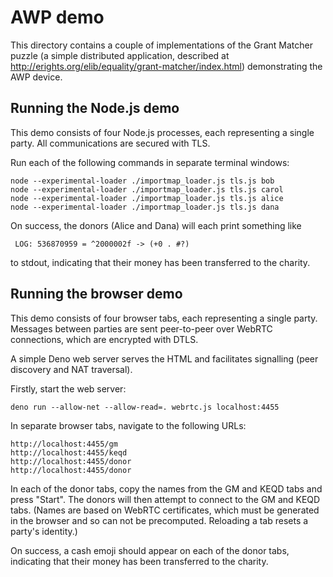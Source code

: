 # AWP demo

This directory contains a couple of implementations of the Grant Matcher puzzle
(a simple distributed application, described at
http://erights.org/elib/equality/grant-matcher/index.html) demonstrating the
AWP device.

## Running the Node.js demo

This demo consists of four Node.js processes, each representing a single party.
All communications are secured with TLS.

Run each of the following commands in separate terminal windows:

    node --experimental-loader ./importmap_loader.js tls.js bob
    node --experimental-loader ./importmap_loader.js tls.js carol
    node --experimental-loader ./importmap_loader.js tls.js alice
    node --experimental-loader ./importmap_loader.js tls.js dana

On success, the donors (Alice and Dana) will each print something like

     LOG: 536870959 = ^2000002f -> (+0 . #?)

to stdout, indicating that their money has been transferred to the charity.

## Running the browser demo

This demo consists of four browser tabs, each representing a single party.
Messages between parties are sent peer-to-peer over WebRTC connections, which
are encrypted with DTLS.

A simple Deno web server serves the HTML and facilitates signalling
(peer discovery and NAT traversal).

Firstly, start the web server:

    deno run --allow-net --allow-read=. webrtc.js localhost:4455

In separate browser tabs, navigate to the following URLs:

    http://localhost:4455/gm
    http://localhost:4455/keqd
    http://localhost:4455/donor
    http://localhost:4455/donor

In each of the donor tabs, copy the names from the GM and KEQD tabs and
press "Start". The donors will then attempt to connect to the GM and KEQD
tabs. (Names are based on WebRTC certificates, which must be generated in the
browser and so can not be precomputed. Reloading a tab resets a party's
identity.)

On success, a cash emoji should appear on each of the donor tabs, indicating
that their money has been transferred to the charity.
